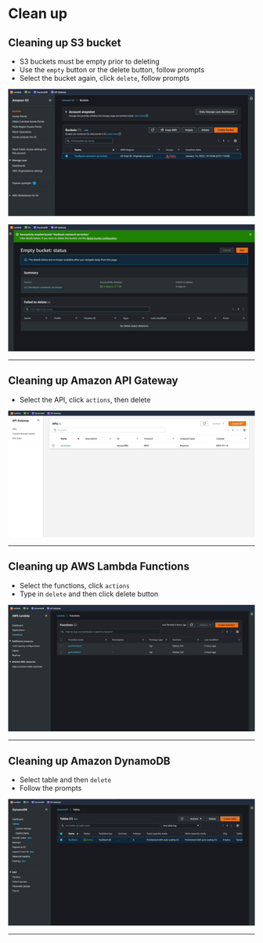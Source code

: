 # Clean up

## Cleaning up S3 bucket
- S3 buckets must be empty prior to deleting
- Use the `empty` button or the delete button, follow prompts
- Select the bucket again, click `delete`, follow prompts

![Emptying S3 bucket](../img/assets_cleanUp/cleanHost01.gif)

![Deleting S3 bucket](../img/assets_cleanUp/cleanHost02.gif)

------------------------------------------------------------------------------------------

## Cleaning up Amazon API Gateway
- Select the API, click `actions`, then delete

![Delete API](../img/assets_cleanUp/cleanAPI.gif)

------------------------------------------------------------------------------------------

## Cleaning up AWS Lambda Functions
- Select the functions, click `actions`
- Type in `delete` and then click delete button

![Delete lambda functions](../img/assets_cleanUp/cleanLambda.gif)

------------------------------------------------------------------------------------------

## Cleaning up Amazon DynamoDB
- Select table and then `delete`
- Follow the prompts

![Delete dynamoDB](../img/assets_cleanUp/cleanDynamo.gif)

------------------------------------------------------------------------------------------